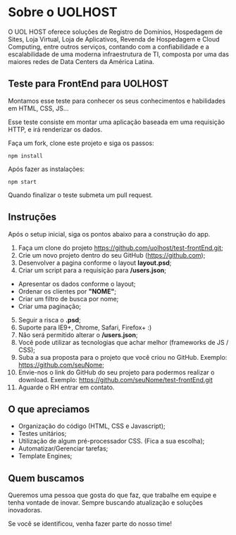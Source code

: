 Sobre o UOLHOST
===============
O UOL HOST oferece soluções de Registro de Domínios, Hospedagem de Sites, Loja Virtual, Loja de Aplicativos, Revenda de Hospedagem e Cloud Computing, entre outros serviços, contando com a confiabilidade e a escalabilidade de uma moderna infraestrutura de TI, composta por uma das maiores redes de Data Centers da América Latina.

## Teste para FrontEnd para UOLHOST
Montamos esse teste para conhecer os seus conhecimentos e habilidades em HTML, CSS, JS...

Esse teste consiste em montar uma aplicação baseada em uma requisição HTTP, e irá renderizar os dados.

Faça um fork, clone este projeto e siga os passos:

```
npm install
```

Após fazer as instalações:

```
npm start
```

Quando finalizar o teste submeta um pull request.

## Instruções

Após o setup inicial, siga os pontos abaixo para a construção do app.

1. Faça um clone do projeto https://github.com/uolhost/test-frontEnd.git;
2. Crie um novo projeto dentro do seu GitHub (https://github.com);
3. Desenvolver a pagina conforme o layout **layout.psd**;
4. Criar um script para a requisição para **/users.json**;
 * Apresentar os dados conforme o layout;
 * Ordenar os clientes por **"NOME"**;
 * Criar um filtro de busca por nome;
 * Criar uma paginação;
5. Seguir a risca o **.psd**;
6. Suporte para IE9+, Chrome, Safari, Firefox+ :)
7. Não será permitido alterar o **/users.json**;
8. Você pode utilizar as tecnologias que achar melhor (frameworks de JS / CSS);
9. Suba a sua proposta para o projeto que você criou no GitHub. Exemplo: https://github.com/seuNome;
10. Envie-nos o link do GitHub do seu projeto para podermos realizar o download. Exemplo: https://github.com/seuNome/test-frontEnd.git
11. Aguarde o RH entrar em contato.

## O que apreciamos
* Organização do código (HTML, CSS e Javascript);
* Testes unitários;
* Utilização de algum  pré-processador CSS. (Fica a sua escolha);
* Automatizar/Gerenciar tarefas;
* Template Engines;

## Quem buscamos
Queremos uma pessoa que gosta do que faz, que trabalhe em equipe e tenha vontade de inovar. Sempre buscando atualização e soluções inovadoras.

Se você se identificou, venha fazer parte do nosso time!

